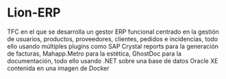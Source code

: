 # Lion-ERP
TFC en el que se desarrolla un gestor ERP funcional centrado en la gestión de usuarios, productos, proveedores, clientes, pedidos e incidencias, todo ello usando múltiples plugins como SAP Crystal reports para la generación de facturas, Mahapp.Metro para la estética, GhostDoc para la documentación, todo ello usando .NET sobre una base de datos Oracle XE contenida en una imagen de Docker
